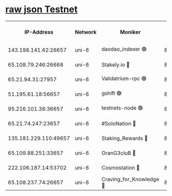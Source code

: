[raw json Testnet](https://rpc-check.junot.stavr.tech/junot/rpc-junot-result.json)
=


<table><tr><th>IP-Address</th><th>Network</th><th>Moniker</th><th>Latest Block Height</th><th>Earliest Block Height</th><th>Catching Up</th><th>Tx Index</th><th>Voting Power</th><th>Scan Time</th></tr><tr><td>143.198.141.42:26657</td><td>uni-6</td><td>daodao_indexer 🟢</td><td>8889041</td><td>1</td><td>False</td><td>off</td><td>0</td><td>2024-03-15T01:42:00.601566638UTC</td></tr><tr><td>65.108.79.246:26668</td><td>uni-6</td><td>Stakely.io 🔴</td><td>8889036</td><td>1570872</td><td>False</td><td>on</td><td>11</td><td>2024-03-15T01:41:46.639046162UTC</td></tr><tr><td>65.21.94.31:27957</td><td>uni-6</td><td>Validatrium-rpc 🟢</td><td>8889035</td><td>2943363</td><td>False</td><td>on</td><td>0</td><td>2024-03-15T01:41:42.233099836UTC</td></tr><tr><td>51.195.61.18:56657</td><td>uni-6</td><td>gshift 🟢</td><td>8559900</td><td>7691417</td><td>False</td><td>on</td><td>0</td><td>2024-03-15T01:41:28.456789855UTC</td></tr><tr><td>95.216.101.38:36657</td><td>uni-6</td><td>testnets-node 🟢</td><td>8889036</td><td>8116304</td><td>False</td><td>on</td><td>0</td><td>2024-03-15T01:41:48.971388543UTC</td></tr><tr><td>65.21.74.247:23657</td><td>uni-6</td><td>#SoloNation 🔴</td><td>8889040</td><td>8237483</td><td>False</td><td>on</td><td>112</td><td>2024-03-15T01:41:59.773741881UTC</td></tr><tr><td>135.181.229.110:49657</td><td>uni-6</td><td>Staking_Rewards 🔴</td><td>8889042</td><td>8388763</td><td>False</td><td>on</td><td>1008</td><td>2024-03-15T01:42:05.303792831UTC</td></tr><tr><td>65.109.88.251:33657</td><td>uni-6</td><td>OranG3cluB 🔴</td><td>8889042</td><td>8418953</td><td>False</td><td>on</td><td>11</td><td>2024-03-15T01:42:05.004091701UTC</td></tr><tr><td>222.106.187.14:53702</td><td>uni-6</td><td>Cosmostation 🔴</td><td>8889034</td><td>8759614</td><td>False</td><td>on</td><td>109013</td><td>2024-03-15T01:41:39.830185684UTC</td></tr><tr><td>65.108.237.74:26657</td><td>uni-6</td><td>Craving_for_Knowledge 🔴</td><td>8889039</td><td>8791064</td><td>False</td><td>on</td><td>9004</td><td>2024-03-15T01:41:57.400221002UTC</td></tr></table>